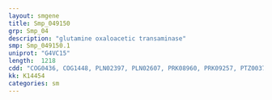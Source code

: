 ```yaml
---
layout: smgene
title: Smp_049150
grp: Smp_04
description: "glutamine oxaloacetic transaminase"
smp: Smp_049150.1
uniprot: "G4VC15"
length:  1218
cdd: "COG0436, COG1448, PLN02397, PLN02607, PRK08960, PRK09257, PTZ00376, TIGR03542, TIGR04544, cd00609, cl18945, pfam00155"
kk: K14454
categories: sm
---
```

